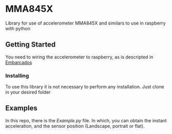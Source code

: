 # MMA845X

Library for use of accelerometer MMA845X and similars to use in raspberry with python

## Getting Started

You need to wiring the accelerometer to raspberry, as is descripted in [Embarcados](https://www.embarcados.com.br/acelerometro-mma845x-com-raspberry-pi/)

### Installing

To use this library it is not necessary to perform any installation. Just clone in your desired folder 


## Examples

In this repo, there is the *Example.py* file. In which, you can obtain the instant acceleration, and the sensor position (Landscape, portrait or flat).





